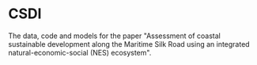 # CSDI
The data, code and models for the paper "Assessment of coastal sustainable development along the Maritime Silk Road using an integrated natural-economic-social (NES) ecosystem".
